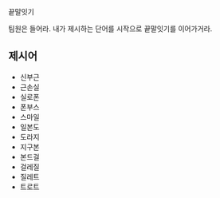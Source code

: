 끝말잇기

팀원은 들어라. 내가 제시하는 단어를 시작으로 끝말잇기를 이어가거라.

## 제시어

- 신부근
- 근손실
- 실로폰
- 폰부스
- 스마일
- 일본도
- 도라지
- 지구본
- 본드걸
- 걸레질
- 질레트
- 트로트
